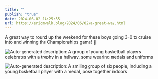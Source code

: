 ```yaml
---
title: ""
publish: "true"
date: 2024-06-02 14:25:55
url: https://ericmwalk.blog/2024/06/02/a-great-way.html
---
```


A great way to round up the weekend for these boys going 3-0 to cruise into and winning the Championships game! 🥇

![Auto-generated description: A group of young basketball players celebrates with a trophy in a hallway, some wearing medals and uniforms](https://ericmwalk.blog/uploads/2024/fullsizerender.jpeg)


![Auto-generated description: A smiling group of six people, including a young basketball player with a medal, pose together indoors](https://ericmwalk.blog/uploads/2024/img-5001.jpeg)